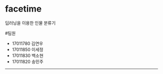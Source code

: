 # facetime


딥러닝을 이용한 인물 분류기 

#팀원
<ul>
  <li>17011780 김연우</li>
  <li>17011850 이세정</li>
  <li>17011830 백소현</li>
  <li>17011820 송민주</li>
</ul>

<hr/>

